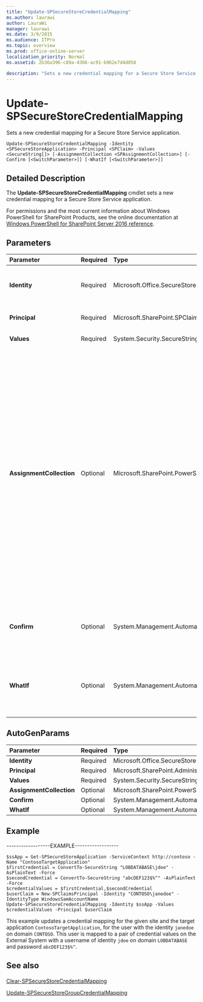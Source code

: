 ```yaml
---
title: "Update-SPSecureStoreCredentialMapping"
ms.author: laurawi
author: LauraWi
manager: laurawi
ms.date: 3/9/2015
ms.audience: ITPro
ms.topic: overview
ms.prod: office-online-server
localization_priority: Normal
ms.assetid: 2b36a396-c89a-4366-ac91-b962e7d4d058

description: "Sets a new credential mapping for a Secure Store Service application."
---
```


# Update-SPSecureStoreCredentialMapping

Sets a new credential mapping for a Secure Store Service application.
  
```
Update-SPSecureStoreCredentialMapping -Identity <SPSecureStoreApplication> -Principal <SPClaim> -Values <SecureString[]> [-AssignmentCollection <SPAssignmentCollection>] [-Confirm [<SwitchParameter>]] [-WhatIf [<SwitchParameter>]]
```

## Detailed Description

The **Update-SPSecureStoreCredentialMapping** cmdlet sets a new credential mapping for a Secure Store Service application. 
  
For permissions and the most current information about Windows PowerShell for SharePoint Products, see the online documentation at [Windows PowerShell for SharePoint Server 2016 reference](https://go.microsoft.com/fwlink/p/?LinkId=671715).
  
## Parameters

|**Parameter**|**Required**|**Type**|**Description**|
|:-----|:-----|:-----|:-----|
|**Identity** <br/> |Required  <br/> |Microsoft.Office.SecureStoreService.PowerShellCmdlet.SPSecureStoreApplication  <br/> |Specifies the Secure Store Service application (that contains the principal) from which to delete the credential mapping.  <br/> |
|**Principal** <br/> |Required  <br/> |Microsoft.SharePoint.SPClaim  <br/> |Specifies the SPClaims object that contains the principal.  <br/> |
|**Values** <br/> |Required  <br/> |System.Security.SecureString[]  <br/> |Specifies the field values for the credential mapping.  <br/> |
|**AssignmentCollection** <br/> |Optional  <br/> |Microsoft.SharePoint.PowerShell.SPAssignmentCollection  <br/> |Manages objects for the purpose of proper disposal. Use of objects, such as **SPWeb** or **SPSite**, can use large amounts of memory and use of these objects in Windows PowerShell scripts requires proper memory management. Using the **SPAssignment** object, you can assign objects to a variable and dispose of the objects after they are needed to free up memory. When **SPWeb**, **SPSite**, or **SPSiteAdministration** objects are used, the objects are automatically disposed of if an assignment collection or the **Global** parameter is not used.  <br/> > [!NOTE]> When the **Global** parameter is used, all objects are contained in the global store. If objects are not immediately used, or disposed of by using the **Stop-SPAssignment** command, an out-of-memory scenario can occur.           |
|**Confirm** <br/> |Optional  <br/> |System.Management.Automation.SwitchParameter  <br/> |Prompts you for confirmation before executing the command. For more information, type the following command: **get-help about_commonparameters** <br/> |
|**WhatIf** <br/> |Optional  <br/> |System.Management.Automation.SwitchParameter  <br/> |Displays a message that describes the effect of the command instead of executing the command. For more information, type the following command: **get-help about_commonparameters** <br/> |
   
## AutoGenParams

|**Parameter**|**Required**|**Type**|**Description**|
|:-----|:-----|:-----|:-----|
|**Identity** <br/> |Required  <br/> |Microsoft.Office.SecureStoreService.PowerShellCmdlet.SPSecureStoreApplication  <br/> ||
|**Principal** <br/> |Required  <br/> |Microsoft.SharePoint.Administration.Claims.SPClaim  <br/> ||
|**Values** <br/> |Required  <br/> |System.Security.SecureString[]  <br/> ||
|**AssignmentCollection** <br/> |Optional  <br/> |Microsoft.SharePoint.PowerShell.SPAssignmentCollection  <br/> ||
|**Confirm** <br/> |Optional  <br/> |System.Management.Automation.SwitchParameter  <br/> ||
|**WhatIf** <br/> |Optional  <br/> |System.Management.Automation.SwitchParameter  <br/> ||
   
## Example

------------------EXAMPLE------------------
  
```
$ssApp = Get-SPSecureStoreApplication -ServiceContext http://contoso -Name "ContosoTargetApplication"
$firstCredential = ConvertTo-SecureString "LOBDATABASE\jdoe" -AsPlainText -Force
$secondCredential = ConvertTo-SecureString "abcDEF123$%^" -AsPlainText -Force
$credentialValues = $firstCredential,$secondCredential
$userClaim = New-SPClaimsPrincipal -Identity "CONTOSO\janedoe" -IdentityType WindowsSamAccountName
Update-SPSecureStoreCredentialMapping -Identity $ssApp -Values $credentialValues -Principal $userClaim
```

This example updates a credential mapping for the given site and the target application  `ContosoTargetApplication`, for the user with the identity  `janedoe` on domain  `CONTOSO`. This user is mapped to a pair of credential values on the External System with a username of identity  `jdoe` on domain  `LOBDATABASE` and password  `abcDEF123$%^`.
  
## See also

#### 

[Clear-SPSecureStoreCredentialMapping](clear-spsecurestorecredentialmapping.md)
  
[Update-SPSecureStoreGroupCredentialMapping](update-spsecurestoregroupcredentialmapping.md)

